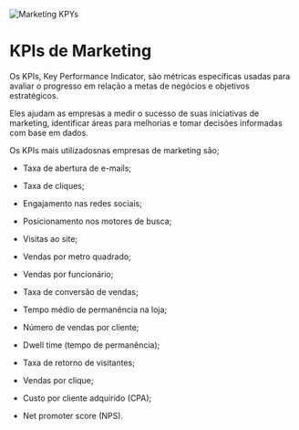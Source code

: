 ![Marketing KPYs](https;//tse4.mm.bing.net/th?id=OIP.pV6d8UAuAkcNSj6hDCdPIAHaDZ)

# KPIs de Marketing

Os KPIs, Key Performance Indicator, são métricas específicas usadas para avaliar o progresso em relação a metas de negócios e objetivos estratégicos.

Eles ajudam as empresas a medir o sucesso de suas iniciativas de marketing, identificar áreas para melhorias e tomar decisões informadas com base em dados.

Os KPIs mais utilizadosnas empresas de marketing são;

-   Taxa de abertura de e-mails;

-   Taxa de cliques;

-   Engajamento nas redes sociais;

-   Posicionamento nos motores de busca;

-   Visitas ao site;

-   Vendas por metro quadrado;

-   Vendas por funcionário;

-   Taxa de conversão de vendas;

-   Tempo médio de permanência na loja;

-   Número de vendas por cliente;

-   Dwell time (tempo de permanência);

-   Taxa de retorno de visitantes;

-   Vendas por clique;

-   Custo por cliente adquirido (CPA);

-   Net promoter score (NPS).